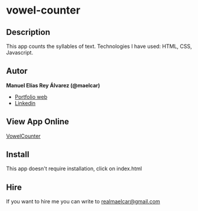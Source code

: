 # vowel-counter
## Description
This app counts the syllables of text. Technologies I have used: HTML, CSS, Javascript.


## Autor
**Manuel Elías Rey Álvarez (@maelcar)**

* [Portfolio web](https://www.maelcar.com)
* [Linkedin](https://www.linkedin.com/in/maelcar)

## View App Online
[VowelCounter](https://maelcar.github.io/vowel-counter/)



## Install
This app doesn't require installation, click on index.html


## Hire
If you want to hire me you can write to realmaelcar@gmail.com

